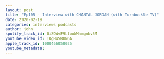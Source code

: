 ```yaml
---
layout: post
title: "Ep105 - Interview with CHANTAL JORDAN (with Turnbuckle TV)"
date: 2020-02-19
categories: interviews podcasts
author: john
spotify_track_id: 0iZOWvF9LlooWMnmgnbv5M
youtube_video_id: IKgH4SBUN6A
apple_track_id: 1000466050025
youtube_metadata: 
---
```

